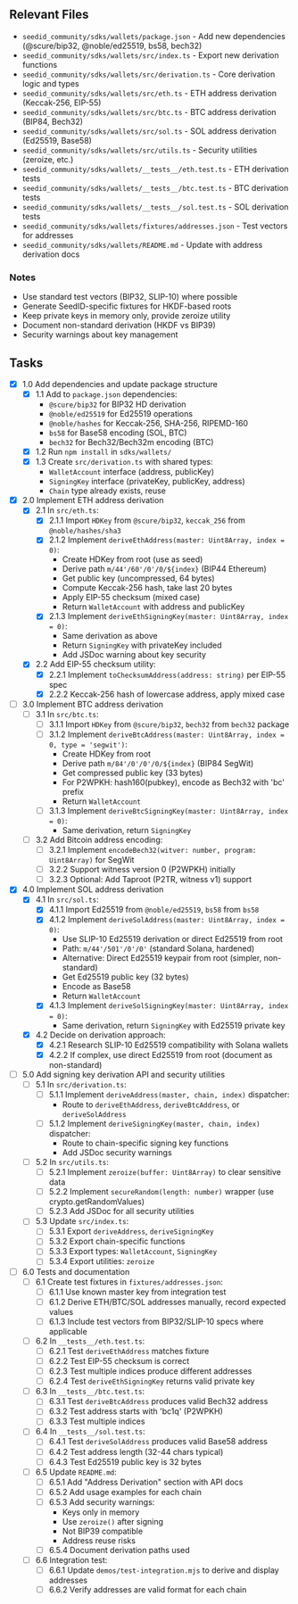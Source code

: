 ## Relevant Files

- `seedid_community/sdks/wallets/package.json` - Add new dependencies (@scure/bip32, @noble/ed25519, bs58, bech32)
- `seedid_community/sdks/wallets/src/index.ts` - Export new derivation functions
- `seedid_community/sdks/wallets/src/derivation.ts` - Core derivation logic and types
- `seedid_community/sdks/wallets/src/eth.ts` - ETH address derivation (Keccak-256, EIP-55)
- `seedid_community/sdks/wallets/src/btc.ts` - BTC address derivation (BIP84, Bech32)
- `seedid_community/sdks/wallets/src/sol.ts` - SOL address derivation (Ed25519, Base58)
- `seedid_community/sdks/wallets/src/utils.ts` - Security utilities (zeroize, etc.)
- `seedid_community/sdks/wallets/__tests__/eth.test.ts` - ETH derivation tests
- `seedid_community/sdks/wallets/__tests__/btc.test.ts` - BTC derivation tests
- `seedid_community/sdks/wallets/__tests__/sol.test.ts` - SOL derivation tests
- `seedid_community/sdks/wallets/fixtures/addresses.json` - Test vectors for addresses
- `seedid_community/sdks/wallets/README.md` - Update with address derivation docs

### Notes

- Use standard test vectors (BIP32, SLIP-10) where possible
- Generate SeedID-specific fixtures for HKDF-based roots
- Keep private keys in memory only, provide zeroize utility
- Document non-standard derivation (HKDF vs BIP39)
- Security warnings about key management

## Tasks

- [x] 1.0 Add dependencies and update package structure
  - [x] 1.1 Add to `package.json` dependencies:
    - `@scure/bip32` for BIP32 HD derivation
    - `@noble/ed25519` for Ed25519 operations
    - `@noble/hashes` for Keccak-256, SHA-256, RIPEMD-160
    - `bs58` for Base58 encoding (SOL, BTC)
    - `bech32` for Bech32/Bech32m encoding (BTC)
  - [x] 1.2 Run `npm install` in `sdks/wallets/`
  - [x] 1.3 Create `src/derivation.ts` with shared types:
    - `WalletAccount` interface (address, publicKey)
    - `SigningKey` interface (privateKey, publicKey, address)
    - `Chain` type already exists, reuse

- [x] 2.0 Implement ETH address derivation
  - [x] 2.1 In `src/eth.ts`:
    - [x] 2.1.1 Import `HDKey` from `@scure/bip32`, `keccak_256` from `@noble/hashes/sha3`
    - [x] 2.1.2 Implement `deriveEthAddress(master: Uint8Array, index = 0)`:
      - Create HDKey from root (use as seed)
      - Derive path `m/44'/60'/0'/0/${index}` (BIP44 Ethereum)
      - Get public key (uncompressed, 64 bytes)
      - Compute Keccak-256 hash, take last 20 bytes
      - Apply EIP-55 checksum (mixed case)
      - Return `WalletAccount` with address and publicKey
    - [x] 2.1.3 Implement `deriveEthSigningKey(master: Uint8Array, index = 0)`:
      - Same derivation as above
      - Return `SigningKey` with privateKey included
      - Add JSDoc warning about key security
  - [x] 2.2 Add EIP-55 checksum utility:
    - [x] 2.2.1 Implement `toChecksumAddress(address: string)` per EIP-55 spec
    - [x] 2.2.2 Keccak-256 hash of lowercase address, apply mixed case

- [ ] 3.0 Implement BTC address derivation
  - [ ] 3.1 In `src/btc.ts`:
    - [ ] 3.1.1 Import `HDKey` from `@scure/bip32`, `bech32` from `bech32` package
    - [ ] 3.1.2 Implement `deriveBtcAddress(master: Uint8Array, index = 0, type = 'segwit')`:
      - Create HDKey from root
      - Derive path `m/84'/0'/0'/0/${index}` (BIP84 SegWit)
      - Get compressed public key (33 bytes)
      - For P2WPKH: hash160(pubkey), encode as Bech32 with 'bc' prefix
      - Return `WalletAccount`
    - [ ] 3.1.3 Implement `deriveBtcSigningKey(master: Uint8Array, index = 0)`:
      - Same derivation, return `SigningKey`
  - [ ] 3.2 Add Bitcoin address encoding:
    - [ ] 3.2.1 Implement `encodeBech32(witver: number, program: Uint8Array)` for SegWit
    - [ ] 3.2.2 Support witness version 0 (P2WPKH) initially
    - [ ] 3.2.3 Optional: Add Taproot (P2TR, witness v1) support

- [x] 4.0 Implement SOL address derivation
  - [x] 4.1 In `src/sol.ts`:
    - [x] 4.1.1 Import Ed25519 from `@noble/ed25519`, `bs58` from `bs58`
    - [x] 4.1.2 Implement `deriveSolAddress(master: Uint8Array, index = 0)`:
      - Use SLIP-10 Ed25519 derivation or direct Ed25519 from root
      - Path: `m/44'/501'/0'/0'` (standard Solana, hardened)
      - Alternative: Direct Ed25519 keypair from root (simpler, non-standard)
      - Get Ed25519 public key (32 bytes)
      - Encode as Base58
      - Return `WalletAccount`
    - [x] 4.1.3 Implement `deriveSolSigningKey(master: Uint8Array, index = 0)`:
      - Same derivation, return `SigningKey` with Ed25519 private key
  - [x] 4.2 Decide on derivation approach:
    - [x] 4.2.1 Research SLIP-10 Ed25519 compatibility with Solana wallets
    - [x] 4.2.2 If complex, use direct Ed25519 from root (document as non-standard)

- [ ] 5.0 Add signing key derivation API and security utilities
  - [ ] 5.1 In `src/derivation.ts`:
    - [ ] 5.1.1 Implement `deriveAddress(master, chain, index)` dispatcher:
      - Route to `deriveEthAddress`, `deriveBtcAddress`, or `deriveSolAddress`
    - [ ] 5.1.2 Implement `deriveSigningKey(master, chain, index)` dispatcher:
      - Route to chain-specific signing key functions
      - Add JSDoc security warnings
  - [ ] 5.2 In `src/utils.ts`:
    - [ ] 5.2.1 Implement `zeroize(buffer: Uint8Array)` to clear sensitive data
    - [ ] 5.2.2 Implement `secureRandom(length: number)` wrapper (use crypto.getRandomValues)
    - [ ] 5.2.3 Add JSDoc for all security utilities
  - [ ] 5.3 Update `src/index.ts`:
    - [ ] 5.3.1 Export `deriveAddress`, `deriveSigningKey`
    - [ ] 5.3.2 Export chain-specific functions
    - [ ] 5.3.3 Export types: `WalletAccount`, `SigningKey`
    - [ ] 5.3.4 Export utilities: `zeroize`

- [ ] 6.0 Tests and documentation
  - [ ] 6.1 Create test fixtures in `fixtures/addresses.json`:
    - [ ] 6.1.1 Use known master key from integration test
    - [ ] 6.1.2 Derive ETH/BTC/SOL addresses manually, record expected values
    - [ ] 6.1.3 Include test vectors from BIP32/SLIP-10 specs where applicable
  - [ ] 6.2 In `__tests__/eth.test.ts`:
    - [ ] 6.2.1 Test `deriveEthAddress` matches fixture
    - [ ] 6.2.2 Test EIP-55 checksum is correct
    - [ ] 6.2.3 Test multiple indices produce different addresses
    - [ ] 6.2.4 Test `deriveEthSigningKey` returns valid private key
  - [ ] 6.3 In `__tests__/btc.test.ts`:
    - [ ] 6.3.1 Test `deriveBtcAddress` produces valid Bech32 address
    - [ ] 6.3.2 Test address starts with 'bc1q' (P2WPKH)
    - [ ] 6.3.3 Test multiple indices
  - [ ] 6.4 In `__tests__/sol.test.ts`:
    - [ ] 6.4.1 Test `deriveSolAddress` produces valid Base58 address
    - [ ] 6.4.2 Test address length (32-44 chars typical)
    - [ ] 6.4.3 Test Ed25519 public key is 32 bytes
  - [ ] 6.5 Update `README.md`:
    - [ ] 6.5.1 Add "Address Derivation" section with API docs
    - [ ] 6.5.2 Add usage examples for each chain
    - [ ] 6.5.3 Add security warnings:
      - Keys only in memory
      - Use `zeroize()` after signing
      - Not BIP39 compatible
      - Address reuse risks
    - [ ] 6.5.4 Document derivation paths used
  - [ ] 6.6 Integration test:
    - [ ] 6.6.1 Update `demos/test-integration.mjs` to derive and display addresses
    - [ ] 6.6.2 Verify addresses are valid format for each chain
